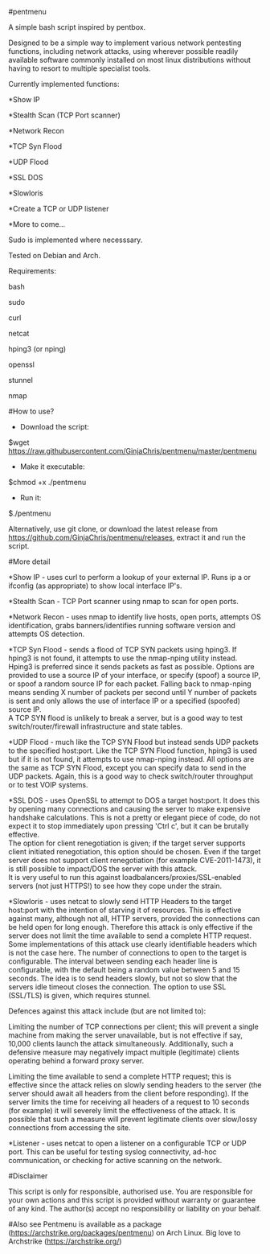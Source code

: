 #pentmenu


A simple bash script inspired by pentbox.

Designed to be a simple way to implement various network pentesting functions, including network attacks, using wherever possible readily available software commonly installed on most linux distributions without having to resort to multiple specialist tools.

Currently implemented functions:

*Show IP

*Stealth Scan (TCP Port scanner)

*Network Recon

*TCP Syn Flood

*UDP Flood

*SSL DOS

*Slowloris

*Create a TCP or UDP listener

*More to come...


Sudo is implemented where necesssary.

Tested on Debian and Arch.

Requirements:

bash

sudo 

curl

netcat

hping3 (or nping)

openssl

stunnel

nmap


#How to use?


- Download the script:

$wget https://raw.githubusercontent.com/GinjaChris/pentmenu/master/pentmenu

- Make it executable:

$chmod +x ./pentmenu

- Run it:

$./pentmenu

Alternatively, use git clone, or download the latest release from https://github.com/GinjaChris/pentmenu/releases, extract it and run the script.


#More detail

*Show IP - uses curl to perform a lookup of your external IP. Runs ip a or ifconfig (as appropriate) to show local interface IP's.


*Stealth Scan - TCP Port scanner using nmap to scan for open ports.


*Network Recon - uses nmap to identify live hosts, open ports, attempts OS identification, grabs banners/identifies running software version and attempts OS detection.


*TCP Syn Flood - sends a flood of TCP SYN packets using hping3.  If hping3 is not found, it attempts to use the nmap-nping utility instead. Hping3 is preferred since it sends packets as fast as possible.  Options are provided to use a source IP of your interface, or specify (spoof) a source IP, or spoof a random source IP for each packet. 
Falling back to nmap-nping means sending X number of packets per second until Y number of packets is sent and only allows the use of interface IP or a specified (spoofed) source IP.  
A TCP SYN flood is unlikely to break a server, but is a good way to test switch/router/firewall infrastructure and state tables.  


*UDP Flood - much like the TCP SYN Flood but instead sends UDP packets to the specified host:port. Like the TCP SYN Flood function, hping3 is used but if it is not found, it attempts to use nmap-nping instead.  All options are the same as TCP SYN Flood, except you can specify data to send in the UDP packets.
Again, this is a good way to check switch/router throughput or to test VOIP systems.


*SSL DOS - uses OpenSSL to attempt to DOS a target host:port.  It does this by opening many connections and causing the server to make expensive handshake calculations.  This is not a pretty or elegant piece of code, do not expect it to stop immediately upon pressing 'Ctrl c', but it can be brutally effective.  
The option for client renegotiation is given;  if the target server supports client initiated renegotiation, this option should be chosen.
Even if the target server does not support client renegotiation (for example CVE-2011-1473), it is still possible to impact/DOS the server with this attack.  
It is very useful to run this against loadbalancers/proxies/SSL-enabled servers (not just HTTPS!) to see how they cope under the strain.


*Slowloris - uses netcat to slowly send HTTP Headers to the target host:port with the intention of starving it of resources.  This is effective against many, although not all, HTTP servers, provided the connections can be held open for long enough.  Therefore this attack is only effective if the server does not limit the time available to send a complete HTTP request.
Some implementations of this attack use clearly identifiable headers which is not the case here.  The number of connections to open to the target is configurable. 
The interval between sending each header line is configurable, with the default being a random value between 5 and 15 seconds. The idea is to send headers slowly, but not so slow that the servers idle timeout closes the connection.
The option to use SSL (SSL/TLS) is given, which requires stunnel.

Defences against this attack include (but are not limited to):

Limiting the number of TCP connections per client; this will prevent a single machine from making the server unavailable, but is not effective if say, 10,000 clients launch the attack simultaneously.  Additionally, such a defensive measure may negatively impact multiple (legitimate) clients operating behind a forward proxy server.

Limiting the time available to send a complete HTTP request; this is effective since the attack relies on slowly sending headers to the server (the server should await all headers from the client before responding).  If the server limits the time for receiving all headers of a request to 10 seconds (for example) it will severely limit the effectiveness of the attack.  It is possible that such a measure will prevent legitimate clients over slow/lossy connections from accessing the site.


*Listener - uses netcat to open a listener on a configurable TCP or UDP port.  This can be useful for testing syslog connectivity, ad-hoc communication, or checking for active scanning on the network.


#Disclaimer

This script is only for responsible, authorised use. You are responsible for your own actions and this script is provided without warranty or guarantee of any kind.  The author(s) accept no responsibility or liability on your behalf.


#Also see
Pentmenu is available as a package (https://archstrike.org/packages/pentmenu) on Arch Linux.  Big love to Archstrike (https://archstrike.org/)
